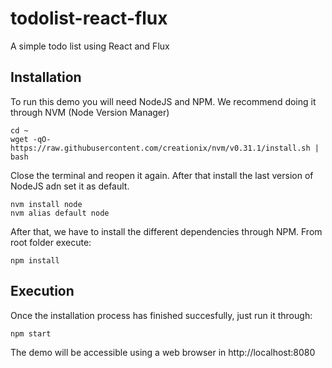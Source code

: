 # todolist-react-flux
A simple todo list using React and Flux

## Installation
To run this demo you will need NodeJS and NPM. We recommend doing it through NVM (Node Version Manager)

    cd ~
    wget -qO- https://raw.githubusercontent.com/creationix/nvm/v0.31.1/install.sh | bash

Close the terminal and reopen it again. After that install the last version of NodeJS adn set it as default.

    nvm install node
    nvm alias default node

After that, we have to install the different dependencies through NPM. From root folder execute:

    npm install

## Execution
Once the installation process has finished succesfully, just run it through:

    npm start

The demo will be accessible using a web browser in http://localhost:8080